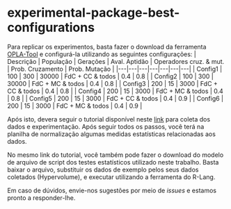 # experimental-package-best-configurations

Para replicar os experimentos, basta fazer o download da ferramenta [OPLA-Tool](https://github.com/otimizes/OPLA-Tool) e configurá-la utilizando as seguintes configurações:
| Descrição | População | Gerações | Aval. Aptidão | Operadores cruz. & mut. | Prob. Cruzamento | Prob. Mutação |
|---|---|---|---|---|---|---|
| Config1 | 100 | 300 | 30000 | FdC + CC & todos | 0.4 | 0.8 |
| Config2 | 100 | 300 | 30000 | FdC + MC & todos | 0.4 | 0.8 |
| Config3 | 200 | 15 | 3000 | FdC + CC & todos | 0.4 | 0.8 |
| Config4 | 200 | 15 | 3000 | FdC + MC & todos | 0.4 | 0.8 |
| Config5 | 200 | 15 | 3000 | FdC + CC & todos | 0.4 | 0.9 |
| Config6 | 200 | 15 | 3000 | FdC + MC & todos | 0.4 | 0.9 |

Após isto, devera seguir o tutorial disponível neste [link](https://drive.google.com/drive/folders/1OQUfpNfpu7i1fifDrg2NEeSAiFazc08j?usp=sharing) para coleta dos dados e experimentação. Após seguir todos os passos, você terá na planilha de normalização algumas medidas estatísticas relacionadas aos dados.

No mesmo link do tutorial, você também pode fazer o download do modelo de arquivo de script dos testes estatísticos utilizado neste trabalho. Basta baixar o arquivo, substituir os dados de exemplo pelos seus dados coletados (Hypervolume), e executar utilizando a ferramenta do R-Lang.

Em caso de dúvidos, envie-nos sugestões por meio de _issues_ e estamos pronto a responder-lhe.
